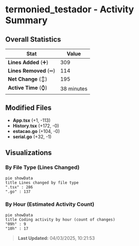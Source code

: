 # termonied_testador - Activity Summary 

## Overall Statistics

| Stat                   | Value                                                             |
| ---------------------- | ----------------------------------------------------------------- |
| **Lines Added** (➕)   | 309                                          |
| **Lines Removed** (➖) | 114                                        |
| **Net Change** (↕)    | 195                |
| **Active Time** (⌚)   | 38 minutes |


## Modified Files
- **App.tsx** (+1, -113)
- **History.tsx** (+172, -0)
- **estacao.go** (+104, -0)
- **serial.go** (+32, -1)

## Visualizations

### By File Type (Lines Changed)

```mermaid
pie showData
title Lines changed by file type
".tsx" : 286
".go" : 137
```

### By Hour (Estimated Activity Count)

```mermaid
pie showData
title Coding activity by hour (count of changes)
"09h" : 9
"10h" : 17
```


> **Last Updated:** 04/03/2025, 10:21:53